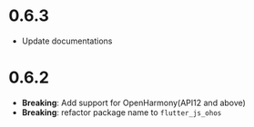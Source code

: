 # 0.6.3

- Update documentations

# 0.6.2

- **Breaking**: Add support for OpenHarmony(API12 and above)
- **Breaking**: refactor package name to `flutter_js_ohos`
